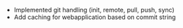 * Implemented git handling (init, remote, pull, push, sync)
* Add caching for webapplication based on commit string
